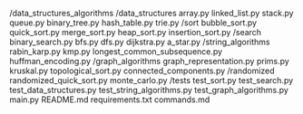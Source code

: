 /data_structures_algorithms
    /data_structures
        array.py
        linked_list.py
        stack.py
        queue.py
        binary_tree.py
        hash_table.py
        trie.py
    /sort
        bubble_sort.py
        quick_sort.py
        merge_sort.py
        heap_sort.py
        insertion_sort.py
    /search
        binary_search.py
        bfs.py
        dfs.py
        dijkstra.py
        a_star.py
    /string_algorithms
        rabin_karp.py
        kmp.py
        longest_common_subsequence.py
        huffman_encoding.py
    /graph_algorithms
        graph_representation.py
        prims.py
        kruskal.py
        topological_sort.py
        connected_components.py
    /randomized
        randomized_quick_sort.py
        monte_carlo.py
    /tests
        test_sort.py
        test_search.py
        test_data_structures.py
        test_string_algorithms.py
        test_graph_algorithms.py
    main.py
    README.md
    requirements.txt
    commands.md
